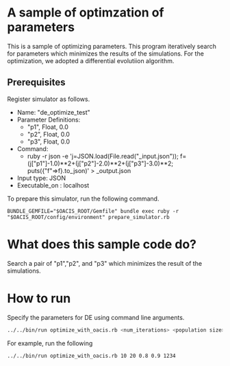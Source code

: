 # A sample of optimzation of parameters

This is a sample of optimizing parameters.
This program iteratively search for parameters which minimizes the results of the simulations.
For the optimization, we adopted a differential evolutiion algorithm.

## Prerequisites

Register simulator as follows.

- Name: "de_optimize_test"
- Parameter Definitions:
    - "p1", Float, 0.0
    - "p2", Float, 0.0
    - "p3", Float, 0.0
- Command:
    - ruby -r json -e 'j=JSON.load(File.read("_input.json")); f=(j["p1"]-1.0)**2+(j["p2"]-2.0)**2+(j["p3"]-3.0)**2; puts({"f"=>f}.to_json)' > _output.json
- Input type: JSON
- Executable_on : localhost

To prepare this simulator, run the following command.

```
BUNDLE_GEMFILE="$OACIS_ROOT/Gemfile" bundle exec ruby -r "$OACIS_ROOT/config/environment" prepare_simulator.rb
```

# What does this sample code do?

Search a pair of "p1","p2", and "p3" which minimizes the result of the simulations.

# How to run

Specify the parameters for DE using command line arguments.

```sh
../../bin/run optimize_with_oacis.rb <num_iterations> <population size> <f> <cr> <seed>
```

For example, run the following

```sh
../../bin/run optimize_with_oacis.rb 10 20 0.8 0.9 1234
```

